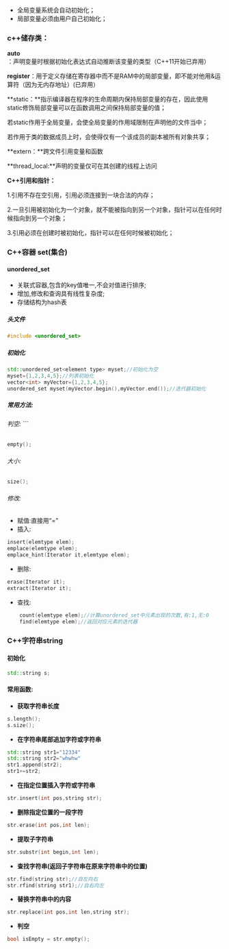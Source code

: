 - 全局变量系统会自动初始化；
- 局部变量必须由用户自己初始化；
### c++储存类：

**auto**：声明变量时根据初始化表达式自动推断该变量的类型（C++11开始已弃用）

**register**：用于定义存储在寄存器中而不是RAM中的局部变量，即不能对他用&运算符（因为无内存地址）(已弃用）

**static：**指示编译器在程序的生命周期内保持局部变量的存在，因此使用static修饰局部变量可以在函数调用之间保持局部变量的值；

若static作用于全局变量，会使全局变量的作用域限制在声明他的文件当中；

若作用于类的数据成员上时，会使得仅有一个该成员的副本被所有对象共享；

**extern：**跨文件引用变量和函数

**thread_local:**声明的变量仅可在其创建的线程上访问

**C++引用和指针：**

1.引用不存在空引用，引用必须连接到一块合法的内存；

2.一旦引用被初始化为一个对象，就不能被指向到另一个对象，指针可以在任何时候指向到另一个对象；

3.引用必须在创建时被初始化，指针可以在任何时候被初始化；

### C++容器 set(集合)
#### unordered_set
- 关联式容器,包含的key值唯一,不会对值进行排序;
- 增加,修改和查询具有线性复杂度;
- 存储结构为hash表
##### 头文件
```C++
#include <unordered_set>
```
##### 初始化
```C++
std::unordered_set<element type> myset;//初始化为空
myset={1,2,3,4,5};//列表初始化
vector<int> myVector={1,2,3,4,5};
unordered_set myset(myVector.begin(),myVector.end());//迭代器初始化
```
##### 常用方法:
###### 判空: ```
```C++
empty();
```
###### 大小:
```C++
size();
```
###### 修改:
- 赋值:直接用“=”
- 插入:
```C++
insert(elemtype elem);
emplace(elemtype elem);
emplace_hint(Iterator it,elemtype elem);
```
- 删除:
```C++
erase(Iterator it);
extract(Iterator it);
```
- 查找:
```C++
	count(elemtype elem);//计算unordered_set中元素出现的次数,有:1,无:0
	find(elemtype elem);//返回对应元素的迭代器
```

### C++字符串string
#### 初始化
```C++
std::string s;
```
#### 常用函数:
- **获取字符串长度**
```C++
s.length();
s.size();
```
- **在字符串尾部追加字符或字符串**
```C++
std::string str1="12334"
std::string str2="whwhw"
str1.append(str2);
str1+=str2;
```
- **在指定位置插入字符或字符串**
```C++
str.insert(int pos,string str);
```
- **删除指定位置的一段字符**
```C++
str.erase(int pos,int len);
```
- **提取子字符串**
```C++
str.substr(int begin,int len);
```
- **查找字符串(返回子字符串在原来字符串中的位置)**
```C++
str.find(string str);//自左向右
str.rfind(string str1);//自右向左
```
- **替换字符串中的内容**
```C++
str.replace(int pos,int len,string str);
```
- **判空**
```C++
bool isEmpty = str.empty();
```